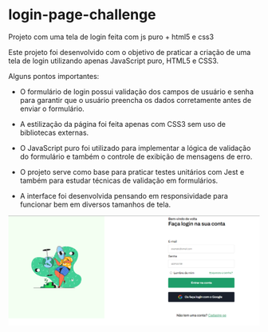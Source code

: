 # login-page-challenge

Projeto com uma tela de login feita com js puro + html5 e css3

Este projeto foi desenvolvido com o objetivo de praticar a criação de uma tela de login utilizando apenas JavaScript puro, HTML5 e CSS3.

Alguns pontos importantes:

- O formulário de login possui validação dos campos de usuário e senha para garantir que o usuário preencha os dados corretamente antes de enviar o formulário.

- A estilização da página foi feita apenas com CSS3 sem uso de bibliotecas externas.

- O JavaScript puro foi utilizado para implementar a lógica de validação do formulário e também o controle de exibição de mensagens de erro.

- O projeto serve como base para praticar testes unitários com Jest e também para estudar técnicas de validação em formulários.

- A interface foi desenvolvida pensando em responsividade para funcionar bem em diversos tamanhos de tela.

![Imagem do projeto](doc/image.png)
